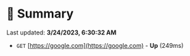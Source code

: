 # 📖 Summary
Last updated: **3/24/2023, 6:30:32 AM**

- `GET` [https://google.com](https://google.com) - **Up** (249ms)
